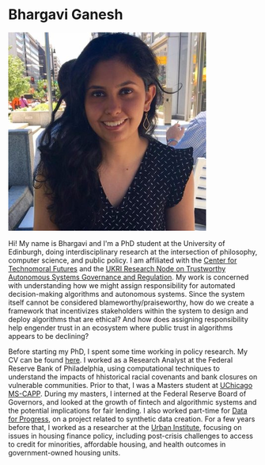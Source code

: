 # Bhargavi Ganesh

![Bhargavi](bhargspic.jpg)

Hi! My name is Bhargavi and I'm a PhD student at the University of Edinburgh, doing interdisciplinary research at the intersection of philosophy, computer science, and public policy. I am affiliated with the [Center for Technomoral Futures](https://https://efi.ed.ac.uk/centre-technomoral-futures/) and the [UKRI Research Node on Trustworthy Autonomous Systems Governance and Regulation](https://governance.tas.ac.uk/). My work is concerned with understanding how we might assign responsibility for automated decision-making algorithms and autonomous systems. Since the system itself cannot be considered blameworthy/praiseworthy, how do we create a framework that incentivizes stakeholders within the system to design and deploy algorithms that are ethical? And how does assigning responsibility help engender trust in an ecosystem where public trust in algorithms appears to be declining?

Before starting my PhD, I spent some time working in policy research. My CV can be found [here](https://drive.google.com/file/d/1CBQuPkv-5nAwY1m-y7v2qs4UhR4wqMUg/view?usp=sharing). I worked as a Research Analyst at the Federal Reserve Bank of Philadelphia, using computational techniques to understand the impacts of hhistorical racial covenants and bank closures on vulnerable communities. Prior to that, I was a Masters student at [UChicago MS-CAPP](capp.cs.uchicago.edu). During my masters, I interned at the Federal Reserve Board of Governors, and looked at the growth of fintech and algorithmic systems and the potential implications for fair lending. I also worked part-time for [Data for Progress](https://www.dataforprogress.org/), on a project related to synthetic data creation. For a few years before that, I worked as a researcher at the [Urban Institute](https://www.urban.org/), focusing on issues in housing finance policy, including post-crisis challenges to access to credit for minorities, affordable housing, and health outcomes in government-owned housing units.
